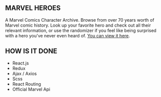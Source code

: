 ## MARVEL HEROES

A Marvel Comics Character Archive.
Browse from over 70 years worth of Marvel comic history. Look up your favorite hero and check out all their relevant information, or use the randomizer if you feel like being surprised with a hero you've never even heard of.
[You can view it here](https://ecstatic-brahmagupta-5eab95.netlify.app/).

## HOW IS IT DONE

- React.js
- Redux
- Ajax / Axios
- Scss
- React Routing
- Official Marvel Api
